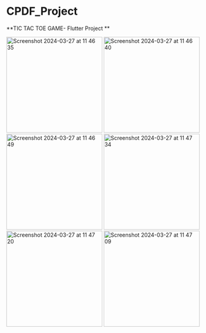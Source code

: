 # CPDF_Project
**TIC TAC TOE GAME- Flutter Project
**

<img  width="250" alt="Screenshot 2024-03-27 at 11 46 35" src="https://github.com/y-a-s-h-9/CPDF_Project/assets/101511684/147e14d4-4777-4c68-a293-bd7a30f4402c">

<img  width="250" alt="Screenshot 2024-03-27 at 11 46 40" src="https://github.com/y-a-s-h-9/CPDF_Project/assets/101511684/10796c00-0639-44b5-900a-851f951ebb9e">
<img  width="250" alt="Screenshot 2024-03-27 at 11 46 49" src="https://github.com/y-a-s-h-9/CPDF_Project/assets/101511684/66fb8fe3-4882-4c1d-aef0-e73364e516c7">



<img  width="250" alt="Screenshot 2024-03-27 at 11 47 34" src="https://github.com/y-a-s-h-9/CPDF_Project/assets/101511684/a421a893-1adc-4afd-a45e-76d8e662d71c">
<img width="250" alt="Screenshot 2024-03-27 at 11 47 20" src="https://github.com/y-a-s-h-9/CPDF_Project/assets/101511684/82d4f1d7-9723-43b2-a9ad-8bb423e7b710">
<img  width="250" alt="Screenshot 2024-03-27 at 11 47 09" src="https://github.com/y-a-s-h-9/CPDF_Project/assets/101511684/4af71d02-28cb-44bc-af62-2d6c2657729a">
